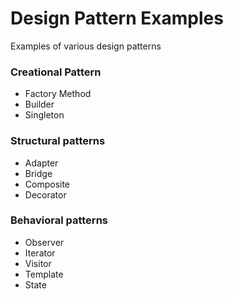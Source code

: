 # Design Pattern Examples
Examples of various design patterns
### Creational Pattern
* Factory Method
* Builder
* Singleton
### Structural patterns
* Adapter
* Bridge
* Composite
* Decorator
### Behavioral patterns
* Observer
* Iterator
* Visitor
* Template
* State
